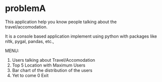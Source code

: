 # problemA

This application help you know people talking about the travel/accomodation.

It is a console based application implement using python with packages like nltk, pygal, pandas, etc.,

MENU:
1. Users talking about Travel/Accomodation
2. Top 5 Location with Maximum Users
3. Bar chart of the distribution of the users
4. Yet to come
0 Exit
